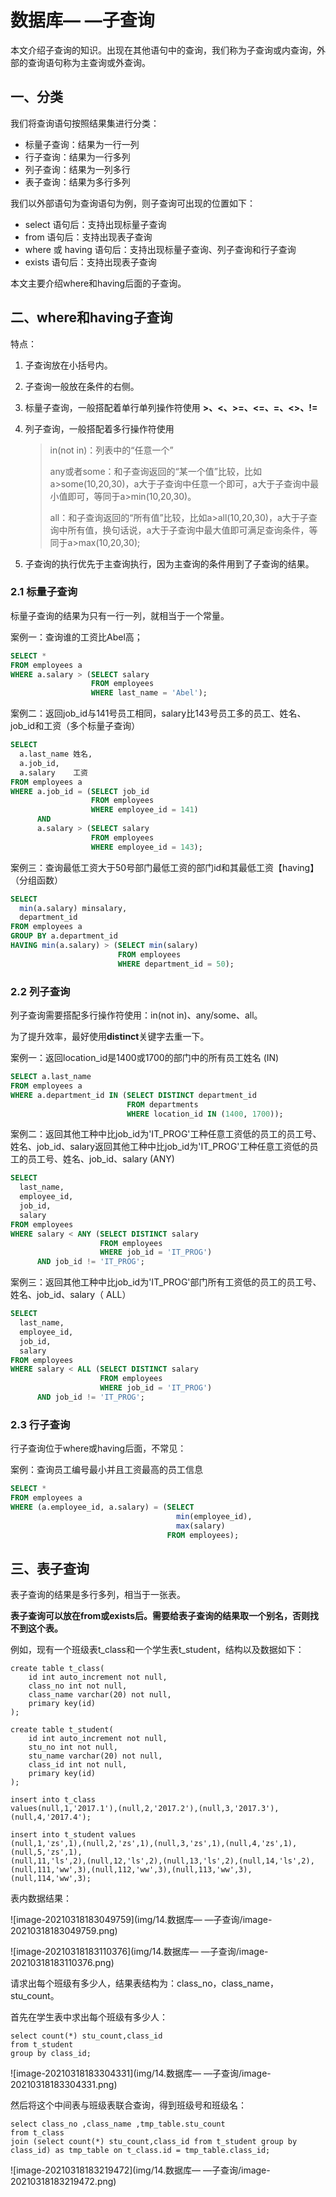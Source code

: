 # 数据库— —子查询

本文介绍子查询的知识。出现在其他语句中的查询，我们称为子查询或内查询，外部的查询语句称为主查询或外查询。


## 一、分类

我们将查询语句按照结果集进行分类：

- 标量子查询：结果为一行一列
- 行子查询：结果为一行多列
- 列子查询：结果为一列多行
- 表子查询：结果为多行多列

我们以外部语句为查询语句为例，则子查询可出现的位置如下：

- select 语句后：支持出现标量子查询
- from 语句后：支持出现表子查询
- where 或 having 语句后：支持出现标量子查询、列子查询和行子查询
- exists 语句后：支持出现表子查询



本文主要介绍where和having后面的子查询。

## 二、where和having子查询

特点：

1. 子查询放在小括号内。

2. 子查询一般放在条件的右侧。

3. 标量子查询，一般搭配着单行单列操作符使用 **>、<、>=、<=、=、<>、!=**

4. 列子查询，一般搭配着多行操作符使用

   > in(not in)：列表中的“任意一个”
   >
   > any或者some：和子查询返回的“某一个值”比较，比如a>some(10,20,30)，a大于子查询中任意一个即可，a大于子查询中最小值即可，等同于a>min(10,20,30)。
   >
   > all：和子查询返回的“所有值”比较，比如a>all(10,20,30)，a大于子查询中所有值，换句话说，a大于子查询中最大值即可满足查询条件，等同于a>max(10,20,30);

5. 子查询的执行优先于主查询执行，因为主查询的条件用到了子查询的结果。



### 2.1 标量子查询

标量子查询的结果为只有一行一列，就相当于一个常量。

案例一：查询谁的工资比Abel高；

```sql
SELECT *
FROM employees a
WHERE a.salary > (SELECT salary
                  FROM employees
                  WHERE last_name = 'Abel');
```

案例二：返回job_id与141号员工相同，salary比143号员工多的员工、姓名、job_id和工资（多个标量子查询）

```sql
SELECT
  a.last_name 姓名,
  a.job_id,
  a.salary    工资
FROM employees a
WHERE a.job_id = (SELECT job_id
                  FROM employees
                  WHERE employee_id = 141)
      AND
      a.salary > (SELECT salary
                  FROM employees
                  WHERE employee_id = 143);
```

案例三：查询最低工资大于50号部门最低工资的部门id和其最低工资【having】（分组函数）

```sql
SELECT
  min(a.salary) minsalary,
  department_id
FROM employees a
GROUP BY a.department_id
HAVING min(a.salary) > (SELECT min(salary)
                        FROM employees
                        WHERE department_id = 50);
```



### 2.2 列子查询

列子查询需要搭配多行操作符使用：in(not in)、any/some、all。

为了提升效率，最好使用**distinct**关键字去重一下。

案例一：返回location_id是1400或1700的部门中的所有员工姓名 (IN)

```sql
SELECT a.last_name
FROM employees a
WHERE a.department_id IN (SELECT DISTINCT department_id
                          FROM departments
                          WHERE location_id IN (1400, 1700));
```

案例二：返回其他工种中比job_id为'IT_PROG'工种任意工资低的员工的员工号、姓名、job_id、salary返回其他工种中比job_id为'IT_PROG'工种任意工资低的员工的员工号、姓名、job_id、salary (ANY)

```sql
SELECT
  last_name,
  employee_id,
  job_id,
  salary
FROM employees
WHERE salary < ANY (SELECT DISTINCT salary
                    FROM employees
                    WHERE job_id = 'IT_PROG') 
      AND job_id != 'IT_PROG';
```

案例三：返回其他工种中比job_id为'IT_PROG'部门所有工资低的员工的员工号、姓名、job_id、salary（ ALL）

```sql
SELECT
  last_name,
  employee_id,
  job_id,
  salary
FROM employees
WHERE salary < ALL (SELECT DISTINCT salary
                    FROM employees
                    WHERE job_id = 'IT_PROG') 
      AND job_id != 'IT_PROG';
```



### 2.3 行子查询

行子查询位于where或having后面，不常见：

案例：查询员工编号最小并且工资最高的员工信息

```sql
SELECT *
FROM employees a
WHERE (a.employee_id, a.salary) = (SELECT
                                     min(employee_id),
                                     max(salary)
                                   FROM employees);
```



## 三、表子查询

表子查询的结果是多行多列，相当于一张表。

**表子查询可以放在from或exists后。需要给表子查询的结果取一个别名，否则找不到这个表。**

例如，现有一个班级表t_class和一个学生表t_student，结构以及数据如下：

```mysql
create table t_class(
	id int auto_increment not null,
    class_no int not null,
    class_name varchar(20) not null,
    primary key(id)
);

create table t_student(
	id int auto_increment not null,
    stu_no int not null,
    stu_name varchar(20) not null,
    class_id int not null,
    primary key(id)
);

insert into t_class 
values(null,1,'2017.1'),(null,2,'2017.2'),(null,3,'2017.3'),(null,4,'2017.4');

insert into t_student values
(null,1,'zs',1),(null,2,'zs',1),(null,3,'zs',1),(null,4,'zs',1),(null,5,'zs',1),
(null,11,'ls',2),(null,12,'ls',2),(null,13,'ls',2),(null,14,'ls',2),
(null,111,'ww',3),(null,112,'ww',3),(null,113,'ww',3),(null,114,'ww',3);
```

表内数据结果：

![image-20210318183049759](img/14.数据库— —子查询/image-20210318183049759.png)

![image-20210318183110376](img/14.数据库— —子查询/image-20210318183110376.png)

请求出每个班级有多少人，结果表结构为：class_no，class_name，stu_count。

首先在学生表中求出每个班级有多少人：

```mysql
select count(*) stu_count,class_id 
from t_student 
group by class_id;
```

![image-20210318183304331](img/14.数据库— —子查询/image-20210318183304331.png)

然后将这个中间表与班级表联合查询，得到班级号和班级名：

```mysql
select class_no ,class_name ,tmp_table.stu_count 
from t_class
join (select count(*) stu_count,class_id from t_student group by class_id) as tmp_table on t_class.id = tmp_table.class_id;
```

![image-20210318183219472](img/14.数据库— —子查询/image-20210318183219472.png)